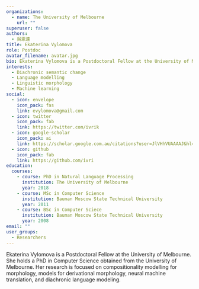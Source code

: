 ```yaml
---
organizations:
  - name: The University of Melbourne
    url: ""
superuser: false
authors:
  - 吳恩達
title: Ekaterina Vylomova
role: Postdoc
avatar_filename: avatar.jpg
bio: Ekaterina Vylomova is a Postdoctoral Fellow at the University of Melbourne
interests:
  - Diachronic semantic change
  - Language modelling
  - Linguistic morphology
  - Machine learning
social:
  - icon: envelope
    icon_pack: fas
    link: evylomova@gmail.com
  - icon: twitter
    icon_pack: fab
    link: https://twitter.com/ivrik
  - icon: google-scholar
    icon_pack: ai
    link: https://scholar.google.com.au/citations?user=JlVHhVUAAAAJ&hl=en
  - icon: github
    icon_pack: fab
    link: https://github.com/ivri
education:
  courses:
    - course: PhD in Natural Language Processing
      institution: The University of Melbourne
      year: 2018
    - course: MSc in Computer Science
      institution: Bauman Moscow State Technical University
      year: 2011
    - course: BSc in Computer Sciece
      institution: Bauman Moscow State Technical University
      year: 2008
email: ""
user_groups:
  - Researchers
---
```

Ekaterina Vylomova is a Postdoctoral Fellow at the University of Melbourne. She holds a PhD in Computer Science obtained from the University of Melbourne. Her research is focused on compositionality modelling for morphology, models for derivational morphology, neural machine translation, and diachronic language modeling.